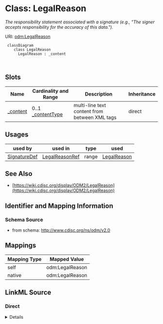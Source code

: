 # Class: LegalReason


_The responsibility statement associated with a signature (e.g., "The signer accepts responsibility for the accuracy of this data.")._





URI: [odm:LegalReason](http://www.cdisc.org/ns/odm/v2.0/LegalReason)



```mermaid
 classDiagram
    class LegalReason
      LegalReason : _content
        
      
```




<!-- no inheritance hierarchy -->


## Slots

| Name | Cardinality and Range | Description | Inheritance |
| ---  | --- | --- | --- |
| [_content](_content.md) | 0..1 <br/> [_contentType](_contentType.md) | multi-line text content from between XML tags | direct |





## Usages

| used by | used in | type | used |
| ---  | --- | --- | --- |
| [SignatureDef](SignatureDef.md) | [LegalReasonRef](LegalReasonRef.md) | range | [LegalReason](LegalReason.md) |






## See Also

* [https://wiki.cdisc.org/display/ODM2/LegalReason](https://wiki.cdisc.org/display/ODM2/LegalReason)

## Identifier and Mapping Information







### Schema Source


* from schema: http://www.cdisc.org/ns/odm/v2.0





## Mappings

| Mapping Type | Mapped Value |
| ---  | ---  |
| self | odm:LegalReason |
| native | odm:LegalReason |





## LinkML Source

<!-- TODO: investigate https://stackoverflow.com/questions/37606292/how-to-create-tabbed-code-blocks-in-mkdocs-or-sphinx -->

### Direct

<details>
```yaml
name: LegalReason
description: The responsibility statement associated with a signature (e.g., "The
  signer accepts responsibility for the accuracy of this data.").
from_schema: http://www.cdisc.org/ns/odm/v2.0
see_also:
- https://wiki.cdisc.org/display/ODM2/LegalReason
slots:
- _content
slot_usage:
  range:
    name: range
    id_prefixes:
    - text
class_uri: odm:LegalReason

```
</details>

### Induced

<details>
```yaml
name: LegalReason
description: The responsibility statement associated with a signature (e.g., "The
  signer accepts responsibility for the accuracy of this data.").
from_schema: http://www.cdisc.org/ns/odm/v2.0
see_also:
- https://wiki.cdisc.org/display/ODM2/LegalReason
slot_usage:
  range:
    name: range
    id_prefixes:
    - text
attributes:
  name: _content
  description: multi-line text content from between XML tags
  from_schema: http://www.cdisc.org/ns/odm/v2.0
  rank: 1000
  alias: _content
  owner: LegalReason
  domain_of:
  - TranslatedText
  - Title
  - CheckValue
  - Code
  - WorkflowEnd
  - UserName
  - Prefix
  - Suffix
  - FullName
  - GivenName
  - FamilyName
  - StreetName
  - HouseNumber
  - City
  - StateProv
  - Country
  - PostalCode
  - OtherText
  - Meaning
  - LegalReason
  - DateTimeStamp
  - ReasonForChange
  - SourceID
  - FlagValue
  - FlagType
  - Value
  range: _contentType
  inlined: true
class_uri: odm:LegalReason

```
</details>
